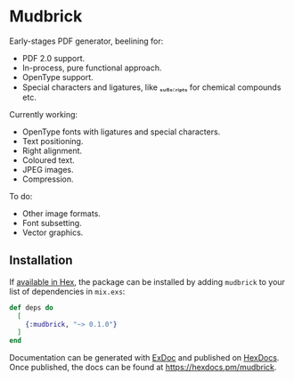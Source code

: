 # Mudbrick

Early-stages PDF generator, beelining for:

- PDF 2.0 support.
- In-process, pure functional approach.
- OpenType support.
- Special characters and ligatures, like ₛᵤ₆ₛ꜀ᵣᵢₚₜₛ for chemical compounds etc.

Currently working:

- OpenType fonts with ligatures and special characters.
- Text positioning.
- Right alignment.
- Coloured text.
- JPEG images.
- Compression.

To do:

- Other image formats.
- Font subsetting.
- Vector graphics.

## Installation

If [available in Hex](https://hex.pm/docs/publish), the package can be installed
by adding `mudbrick` to your list of dependencies in `mix.exs`:

```elixir
def deps do
  [
    {:mudbrick, "~> 0.1.0"}
  ]
end
```

Documentation can be generated with [ExDoc](https://github.com/elixir-lang/ex_doc)
and published on [HexDocs](https://hexdocs.pm). Once published, the docs can
be found at <https://hexdocs.pm/mudbrick>.

